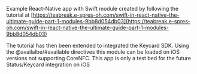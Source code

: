 Example React-Native app with Swift module created by following the tutorial at [https://teabreak.e-spres-oh.com/swift-in-react-native-the-ultimate-guide-part-1-modules-9bb8d054db03](https://teabreak.e-spres-oh.com/swift-in-react-native-the-ultimate-guide-part-1-modules-9bb8d054db03)

The tutorial has then been extended to integrated the Keycard SDK. Using the @availalbe/#available directives this module can be loaded on iOS versions not supporting CoreNFC. This app is only a test bed for the future Status/Keycard integration on iOS